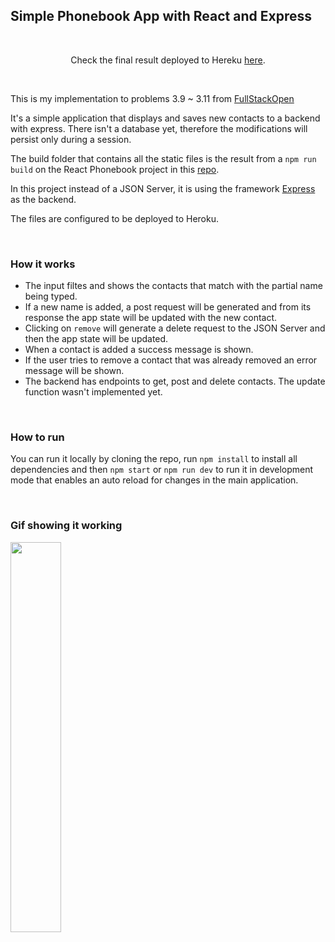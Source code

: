 ## Simple Phonebook App with React and Express

<br/>

<p align="center">
   Check the final result deployed to Hereku <a href="https://delicat-fromage-63869.herokuapp.com/">here</a>.
</p>

<br/>

This is my implementation to problems 3.9 ~ 3.11 from [FullStackOpen](https://fullstackopen.com/en/)

It's a simple application that displays and saves new contacts to a backend with express. There isn't a database yet, therefore the modifications will persist only during a session.

The build folder that contains all the static files is the result from a `npm run build` on the React Phonebook project in this [repo](https://github.com/dbonach/helsinki-fullstackopen/tree/main/part2/phonebook).

In this project instead of a JSON Server, it is using the framework [Express](https://expressjs.com/) as the backend.

The files are configured to be deployed to Heroku.

<br/>

### How it works

- The input filtes and shows the contacts that match with the partial name being typed.
- If a new name is added, a post request will be generated and from its response the app state will be updated with the new contact.
- Clicking on `remove` will generate a delete request to the JSON Server and then the app state will be updated.
- When a contact is added a success message is shown.
- If the user tries to remove a contact that was already removed an error message will be shown.
- The backend has endpoints to get, post and delete contacts. The update function wasn't implemented yet.

<br/>

### How to run

You can run it locally by cloning the repo, run `npm install` to install all dependencies and then `npm start` or `npm run dev` to run it in development mode that enables an auto reload for changes in the main application.

<br/>

### Gif showing it working 
<p>
<img src="https://user-images.githubusercontent.com/62313672/124419635-40cac300-dd34-11eb-8737-c1c6ba9bbfd9.gif" width="40%">
</p>
